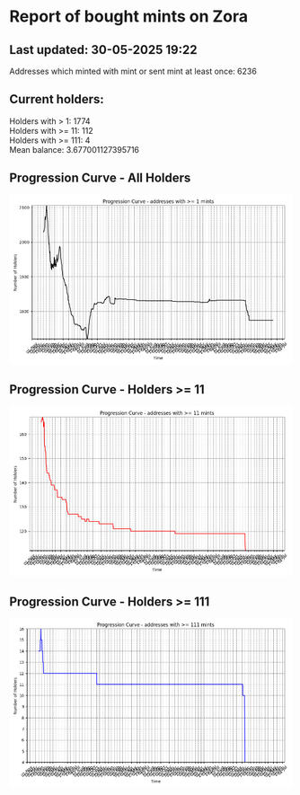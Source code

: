 # Report of bought mints on Zora
## Last updated: 30-05-2025 19:22
Addresses which minted with mint or sent mint at least once: 6236

## Current holders:
Holders with > 1: 1774  
Holders with >= 11: 112  
Holders with >= 111: 4  
Mean balance: 3.677001127395716  

## Progression Curve - All Holders
![addresses with >= 1 mint](progression_curve_all.png)
## Progression Curve - Holders >= 11
![addresses with >= 11 mints](progression_curve_gt_11.png)
## Progression Curve - Holders >= 111
![addresses with >= 111 mints](progression_curve_gt_111.png)
